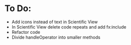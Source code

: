 # To Do:
  - Add icons instead of text in Scientific View
  - In Scientific View delete code repeats and add fx:include
  - Refactor code
  - Divide handleOperator into smaller methods
